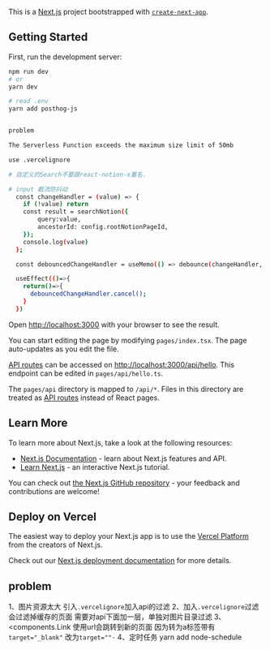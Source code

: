 This is a [Next.js](https://nextjs.org/) project bootstrapped with [`create-next-app`](https://github.com/vercel/next.js/tree/canary/packages/create-next-app).

## Getting Started

First, run the development server:

```bash
npm run dev
# or
yarn dev

# read .env
yarn add posthog-js


problem

The Serverless Function exceeds the maximum size limit of 50mb

use .vercelignore

# 自定义的Search不要跟react-notion-x重名.

# input 截流防抖动
  const changeHandler = (value) => {
    if (!value) return
    const result = searchNotion({
        query:value,
        ancestorId: config.rootNotionPageId,
    });
    console.log(value)
  };

  const debouncedChangeHandler = useMemo(() => debounce(changeHandler, 300), []);

  useEffect(()=>{
    return()=>{
      debouncedChangeHandler.cancel();
    }
  })

```

Open [http://localhost:3000](http://localhost:3000) with your browser to see the result.

You can start editing the page by modifying `pages/index.tsx`. The page auto-updates as you edit the file.

[API routes](https://nextjs.org/docs/api-routes/introduction) can be accessed on [http://localhost:3000/api/hello](http://localhost:3000/api/hello). This endpoint can be edited in `pages/api/hello.ts`.

The `pages/api` directory is mapped to `/api/*`. Files in this directory are treated as [API routes](https://nextjs.org/docs/api-routes/introduction) instead of React pages.

## Learn More

To learn more about Next.js, take a look at the following resources:

- [Next.js Documentation](https://nextjs.org/docs) - learn about Next.js features and API.
- [Learn Next.js](https://nextjs.org/learn) - an interactive Next.js tutorial.

You can check out [the Next.js GitHub repository](https://github.com/vercel/next.js/) - your feedback and contributions are welcome!

## Deploy on Vercel

The easiest way to deploy your Next.js app is to use the [Vercel Platform](https://vercel.com/new?utm_medium=default-template&filter=next.js&utm_source=create-next-app&utm_campaign=create-next-app-readme) from the creators of Next.js.

Check out our [Next.js deployment documentation](https://nextjs.org/docs/deployment) for more details.

## problem
1、图片资源太大
引入`.vercelignore`加入api的过滤
2、加入`.vercelignore`过滤会过滤掉缓存的页面
需要对api下面加一层，单独对图片目录过滤
3、<components.Link 使用url会跳转到新的页面
因为转为a标签带有`target="_blank"` 改为`target=""·`
4、定时任务
yarn add node-schedule
